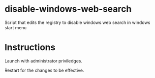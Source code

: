 # disable-windows-web-search
Script that edits the registry to disable windows web search in windows start menu

# Instructions
Launch with administrator priviledges.

Restart for the changes to be effective.
